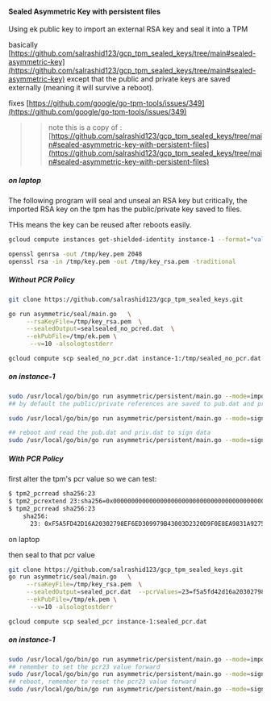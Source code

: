 #### Sealed Asymmetric Key with persistent files

Using ek public key to import an external RSA key and seal it into a TPM

basically [https://github.com/salrashid123/gcp_tpm_sealed_keys/tree/main#sealed-asymmetric-key](https://github.com/salrashid123/gcp_tpm_sealed_keys/tree/main#sealed-asymmetric-key) except that the public and private keys are saved externally (meaning it will survive a reboot).

fixes [https://github.com/google/go-tpm-tools/issues/349](https://github.com/google/go-tpm-tools/issues/349)

>> note this is a copy of : [https://github.com/salrashid123/gcp_tpm_sealed_keys/tree/main#sealed-asymmetric-key-with-persistent-files](https://github.com/salrashid123/gcp_tpm_sealed_keys/tree/main#sealed-asymmetric-key-with-persistent-files)

##### on laptop

The following program will seal and unseal an RSA key but critically, the imported RSA key on the tpm has the public/private key saved to files.

THis means the key can be reused after reboots easily.

```bash
gcloud compute instances get-shielded-identity instance-1 --format="value(encryptionKey.ekPub)" > /tmp/ek.pem

openssl genrsa -out /tmp/key.pem 2048
openssl rsa -in /tmp/key.pem -out /tmp/key_rsa.pem -traditional
```

##### Without PCR Policy


```bash
git clone https://github.com/salrashid123/gcp_tpm_sealed_keys.git

go run asymmetric/seal/main.go   \
     --rsaKeyFile=/tmp/key_rsa.pem  \
     --sealedOutput=sealsealed_no_pcred.dat  \
     --ekPubFile=/tmp/ek.pem \
      --v=10 -alsologtostderr

gcloud compute scp sealed_no_pcr.dat instance-1:/tmp/sealed_no_pcr.dat
```

##### on instance-1

```bash
sudo /usr/local/go/bin/go run asymmetric/persistent/main.go --mode=import --pub pub.dat -priv priv.dat --importSigningKeyFile=sealed_no_pcr.dat   --flush=all
## by default the public/private references are saved to pub.dat and priv.dat

sudo /usr/local/go/bin/go run asymmetric/persistent/main.go --mode=sign --pub pub.dat -priv priv.dat  --flush=all

## reboot and read the pub.dat and priv.dat to sign data
sudo /usr/local/go/bin/go run asymmetric/persistent/main.go --mode=sign --pub pub.dat -priv priv.dat  --flush=all
```


##### With PCR Policy

first alter the tpm's pcr value so we can test:

```bash
$ tpm2_pcrread sha256:23
$ tpm2_pcrextend 23:sha256=0x0000000000000000000000000000000000000000000000000000000000000000
$ tpm2_pcrread sha256:23
    sha256:
      23: 0xF5A5FD42D16A20302798EF6ED309979B43003D2320D9F0E8EA9831A92759FB4B
```

on laptop

then seal to that pcr value

```bash 
git clone https://github.com/salrashid123/gcp_tpm_sealed_keys.git
go run asymmetric/seal/main.go   \
     --rsaKeyFile=/tmp/key_rsa.pem  \
     --sealedOutput=sealed_pcr.dat  --pcrValues=23=f5a5fd42d16a20302798ef6ed309979b43003d2320d9f0e8ea9831a92759fb4b   \
     --ekPubFile=/tmp/ek.pem \
      --v=10 -alsologtostderr

gcloud compute scp sealed_pcr instance-1:sealed_pcr.dat 
```

##### on instance-1

```bash
sudo /usr/local/go/bin/go run asymmetric/persistent/main.go --mode=import --pub pub.dat -priv priv.dat --importSigningKeyFile=sealed_pcr.dat   --flush=all --bindPCRValues=23
## remember to set the pcr23 value forward
sudo /usr/local/go/bin/go run asymmetric/persistent/main.go --mode=sign  --flush=all --pub pub.dat -priv priv.dat  --bindPCRValues=23
## reboot, remember to reset the pcr23 value forward
sudo /usr/local/go/bin/go run asymmetric/persistent/main.go --mode=sign  --flush=all --pub pub.dat -priv priv.dat  --bindPCRValues=23
```